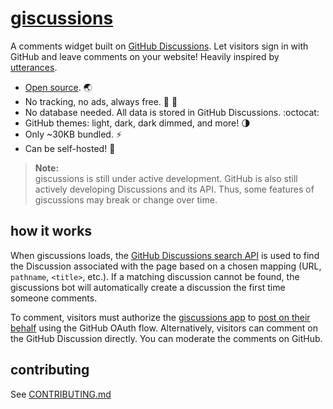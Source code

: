 # [giscussions][giscussions]

A comments widget built on [GitHub Discussions][discussions]. Let visitors sign in with GitHub and leave comments on your website! Heavily inspired by [utterances][utterances].

- [Open source][repo]. 🌏
- No tracking, no ads, always free. 📡 🚫
- No database needed. All data is stored in GitHub Discussions. :octocat:
- GitHub themes: light, dark, dark dimmed, and more! 🌗
- Only ~30KB bundled. ⚡
- Can be self-hosted! 🤳

> **Note:**\
> giscussions is still under active development. GitHub is also still actively developing Discussions and its API. Thus, some features of giscussions may break or change over time.

## how it works

When giscussions loads, the [GitHub Discussions search API][search-api] is used to find the Discussion associated with the page based on a chosen mapping (URL, `pathname`, `<title>`, etc.). If a matching discussion cannot be found, the giscussions bot will automatically create a discussion the first time someone comments.

To comment, visitors must authorize the [giscussions app][giscussions-app] to [post on their behalf][authorization] using the GitHub OAuth flow. Alternatively, visitors can comment on the GitHub Discussion directly. You can moderate the comments on GitHub.

## contributing

See [CONTRIBUTING.md][contributing]

[giscussions]: https://giscussions.vercel.app
[repo]: https://github.com/laymonage/giscussions
[discussions]: https://docs.github.com/en/discussions
[utterances]: https://github.com/utterance/utterances
[search-api]: https://docs.github.com/en/graphql/guides/using-the-graphql-api-for-discussions#search
[giscussions-app]: https://github.com/apps/giscussions
[authorization]: https://docs.github.com/en/developers/apps/identifying-and-authorizing-users-for-github-apps
[contributing]: https://github.com/laymonage/giscussions/blob/main/CONTRIBUTING.md

